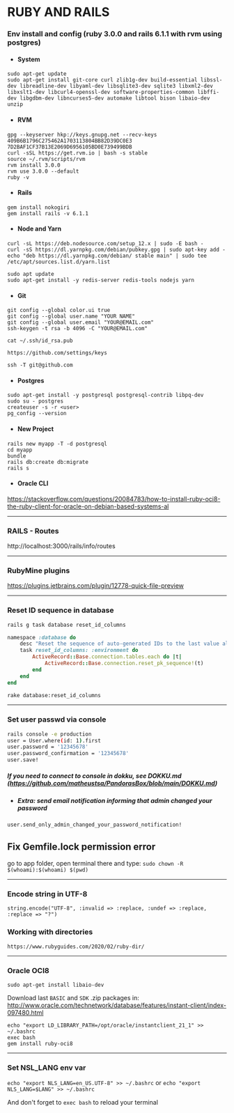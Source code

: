 # RUBY AND RAILS #

### Env install and config (ruby 3.0.0 and rails 6.1.1 with rvm using postgres) ###

- #### System ####
```
sudo apt-get update
sudo apt-get install git-core curl zlib1g-dev build-essential libssl-dev libreadline-dev libyaml-dev libsqlite3-dev sqlite3 libxml2-dev libxslt1-dev libcurl4-openssl-dev software-properties-common libffi-dev libgdbm-dev libncurses5-dev automake libtool bison libaio-dev unzip
```

- #### RVM ####
```
gpg --keyserver hkp://keys.gnupg.net --recv-keys 409B6B1796C275462A1703113804BB82D39DC0E3 7D2BAF1CF37B13E2069D6956105BD0E739499BDB
curl -sSL https://get.rvm.io | bash -s stable
source ~/.rvm/scripts/rvm
rvm install 3.0.0
rvm use 3.0.0 --default
ruby -v
```

- #### Rails ####
```
gem install nokogiri
gem install rails -v 6.1.1
```

- #### Node and Yarn ####
```
curl -sL https://deb.nodesource.com/setup_12.x | sudo -E bash -
curl -sS https://dl.yarnpkg.com/debian/pubkey.gpg | sudo apt-key add -
echo "deb https://dl.yarnpkg.com/debian/ stable main" | sudo tee /etc/apt/sources.list.d/yarn.list

sudo apt update
sudo apt-get install -y redis-server redis-tools nodejs yarn
```

- #### Git ####
```
git config --global color.ui true
git config --global user.name "YOUR NAME"
git config --global user.email "YOUR@EMAIL.com"
ssh-keygen -t rsa -b 4096 -C "YOUR@EMAIL.com"

cat ~/.ssh/id_rsa.pub

https://github.com/settings/keys

ssh -T git@github.com
```

- #### Postgres ####
```
sudo apt-get install -y postgresql postgresql-contrib libpq-dev
sudo su - postgres
createuser -s -r <user>
pg_config --version
```

- #### New Project ####
```
rails new myapp -T -d postgresql
cd myapp
bundle
rails db:create db:migrate
rails s
```

- #### Oracle CLI ####
https://stackoverflow.com/questions/20084783/how-to-install-ruby-oci8-the-ruby-client-for-oracle-on-debian-based-systems-al

------------

### RAILS - Routes ###
http://localhost:3000/rails/info/routes

------------

### RubyMine plugins ###
https://plugins.jetbrains.com/plugin/12778-quick-file-preview

------------

### Reset ID sequence in database ###
```bash
rails g task database reset_id_columns
```
```ruby
namespace :database do
    desc "Reset the sequence of auto-generated IDs to the last value already in table"
    task reset_id_columns: :environment do
        ActiveRecord::Base.connection.tables.each do |t|
            ActiveRecord::Base.connection.reset_pk_sequence!(t)
        end
    end
end
```
```bash
rake database:reset_id_columns
```

------------

### Set user passwd via console ###
```bash
rails console -e production
user = User.where(id: 1).first
user.password = '12345678'
user.password_confirmation = '12345678'
user.save!
```
##### If you need to connect to console in dokku, see DOKKU.md (https://github.com/matheustsa/PandorasBox/blob/main/DOKKU.md) #####

- ##### Extra: send email notification informing that admin changed your password #####
```bash
user.send_only_admin_changed_your_password_notification!
```

## Fix Gemfile.lock permission error ##
go to app folder, open terminal there and type:
```sudo chown -R $(whoami):$(whoami) $(pwd)```

------------

### Encode string in UTF-8 ###
```string.encode("UTF-8", :invalid => :replace, :undef => :replace, :replace => "?")```

### Working with directories ###
```https://www.rubyguides.com/2020/02/ruby-dir/```

------------

### Oracle OCI8 
```sudo apt-get install libaio-dev```

Download last ```BASIC``` and ```SDK``` .zip packages in: http://www.oracle.com/technetwork/database/features/instant-client/index-097480.html

```
echo "export LD_LIBRARY_PATH=/opt/oracle/instantclient_21_1" >> ~/.bashrc
exec bash
gem install ruby-oci8
```

------------
### Set NSL_LANG env var

```echo "export NLS_LANG=en_US.UTF-8" >> ~/.bashrc```
or
```echo "export NLS_LANG=$LANG" >> ~/.bashrc```

And don't forget to ```exec bash``` to reload your terminal
